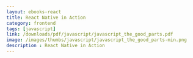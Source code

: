 ```yaml
---
layout: ebooks-react
title: React Native in Action 
category: frontend
tags: [javascript]
link: /downloads/pdf/javascript/javascript_the_good_parts.pdf 
image: /images/thumbs/javascript/javascript_the_good_parts-min.png
description : React Native in Action 
---
```












